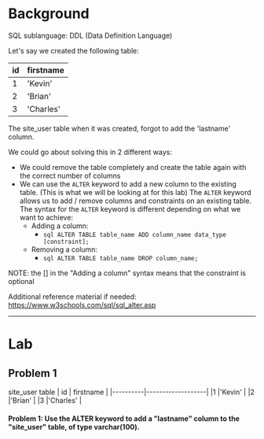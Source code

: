# Background
SQL sublanguage: DDL (Data Definition Language)


Let's say we created the following table:

|    id    |     firstname     |
|----------|-------------------|
|1         |'Kevin'            |
|2         |'Brian'            |
|3         |'Charles'          |

The site_user table when it was created, forgot to add the 'lastname' column.


We could go about solving this in 2 different ways:
- We could remove the table completely and create the table again with the correct number of columns
- We can use the `ALTER` keyword to add a new column to the existing table. (This is what we will be looking at for this lab)
The `ALTER` keyword allows us to add / remove columns and constraints on an existing table.
The syntax for the `ALTER` keyword is different depending on what we want to achieve:
     - Adding a column:
         - ```sql ALTER TABLE table_name ADD column_name data_type [constraint];```
     - Removing a column:
         - ```sql ALTER TABLE table_name DROP column_name;```

NOTE: the [] in the "Adding a column" syntax means that the constraint is optional

Additional reference material if needed: https://www.w3schools.com/sql/sql_alter.asp

- - - 

# Lab

## Problem 1
site_user table
|    id    |     firstname     |
|----------|-------------------|
|1         |'Kevin'            |
|2         |'Brian'            |
|3         |'Charles'          |

#### Problem 1: Use the ALTER keyword to add a "lastname" column to the "site_user" table, of type varchar(100).
